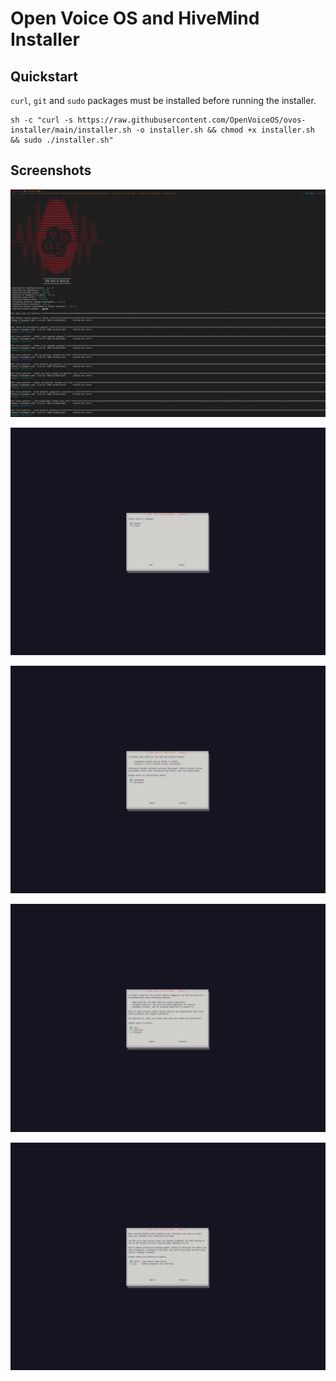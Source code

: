 # Open Voice OS and HiveMind Installer

## Quickstart

`curl`, `git` and `sudo` packages must be installed before running the installer.

```shell
sh -c "curl -s https://raw.githubusercontent.com/OpenVoiceOS/ovos-installer/main/installer.sh -o installer.sh && chmod +x installer.sh && sudo ./installer.sh"
```

## Screenshots

![Screenshot 1](docs/screenshot_1.png)

![Screenshot 2](docs/screenshot_2.png)

![Screenshot 3](docs/screenshot_3.png)

![Screenshot 4](docs/screenshot_4.png)

![Screenshot 15](docs/screenshot_5.png)

